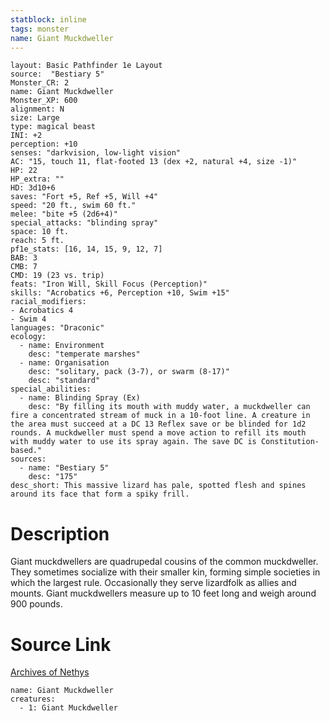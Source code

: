 ```yaml
---
statblock: inline
tags: monster
name: Giant Muckdweller
---
```

```statblock
layout: Basic Pathfinder 1e Layout
source:  "Bestiary 5"
Monster_CR: 2
name: Giant Muckdweller
Monster_XP: 600
alignment: N
size: Large
type: magical beast
INI: +2
perception: +10
senses: "darkvision, low-light vision"
AC: "15, touch 11, flat-footed 13 (dex +2, natural +4, size -1)"
HP: 22
HP_extra: ""
HD: 3d10+6
saves: "Fort +5, Ref +5, Will +4"
speed: "20 ft., swim 60 ft."
melee: "bite +5 (2d6+4)"
special_attacks: "blinding spray"
space: 10 ft.
reach: 5 ft.
pf1e_stats: [16, 14, 15, 9, 12, 7]
BAB: 3
CMB: 7
CMD: 19 (23 vs. trip)
feats: "Iron Will, Skill Focus (Perception)"
skills: "Acrobatics +6, Perception +10, Swim +15"
racial_modifiers:
- Acrobatics 4
- Swim 4
languages: "Draconic"
ecology:
  - name: Environment
    desc: "temperate marshes"
  - name: Organisation
    desc: "solitary, pack (3-7), or swarm (8-17)"
    desc: "standard"
special_abilities:
  - name: Blinding Spray (Ex)
    desc: "By filling its mouth with muddy water, a muckdweller can fire a concentrated stream of muck in a 10-foot line. A creature in the area must succeed at a DC 13 Reflex save or be blinded for 1d2 rounds. A muckdweller must spend a move action to refill its mouth with muddy water to use its spray again. The save DC is Constitution-based."
sources:
  - name: "Bestiary 5"
    desc: "175"
desc_short: This massive lizard has pale, spotted flesh and spines around its face that form a spiky frill.
```
# Description
Giant muckdwellers are quadrupedal cousins of the common muckdweller. They sometimes socialize with their smaller kin, forming simple societies in which the largest rule. Occasionally they serve lizardfolk as allies and mounts. Giant muckdwellers measure up to 10 feet long and weigh around 900 pounds.
# Source Link
[Archives of Nethys](https://aonprd.com/MonsterDisplay.aspx?ItemName=Giant%20Muckdweller)
```encounter-table
name: Giant Muckdweller
creatures:
  - 1: Giant Muckdweller
```
